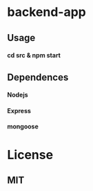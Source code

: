 # backend-app
## Usage
#### cd src & npm start
## Dependences
#### Nodejs
#### Express
#### mongoose

# License
## MIT
